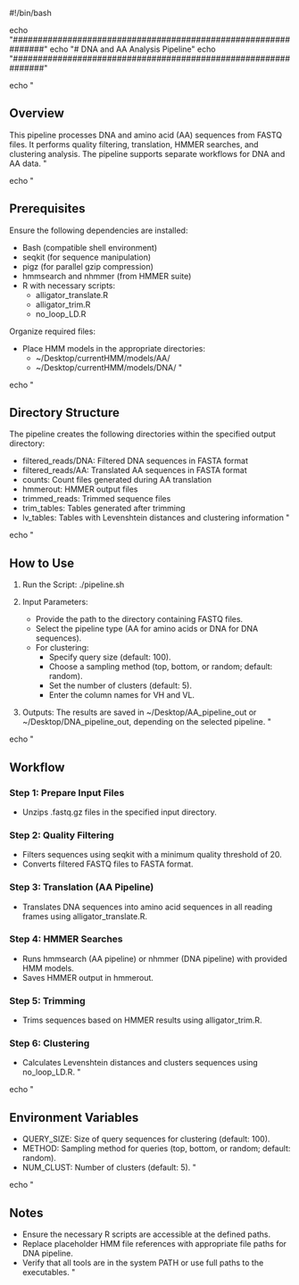 #!/bin/bash

echo "###############################################################"
echo "# DNA and AA Analysis Pipeline"
echo "###############################################################"

echo "
## Overview
This pipeline processes DNA and amino acid (AA) sequences from FASTQ files. It performs quality filtering, translation, HMMER searches, and clustering analysis. The pipeline supports separate workflows for DNA and AA data.
"

echo "
## Prerequisites
Ensure the following dependencies are installed:
- Bash (compatible shell environment)
- seqkit (for sequence manipulation)
- pigz (for parallel gzip compression)
- hmmsearch and nhmmer (from HMMER suite)
- R with necessary scripts:
  - alligator_translate.R
  - alligator_trim.R
  - no_loop_LD.R

Organize required files:
- Place HMM models in the appropriate directories:
  - ~/Desktop/currentHMM/models/AA/
  - ~/Desktop/currentHMM/models/DNA/
"

echo "
## Directory Structure
The pipeline creates the following directories within the specified output directory:
- filtered_reads/DNA: Filtered DNA sequences in FASTA format
- filtered_reads/AA: Translated AA sequences in FASTA format
- counts: Count files generated during AA translation
- hmmerout: HMMER output files
- trimmed_reads: Trimmed sequence files
- trim_tables: Tables generated after trimming
- lv_tables: Tables with Levenshtein distances and clustering information
"

echo "
## How to Use

1. Run the Script:
   ./pipeline.sh

2. Input Parameters:
   - Provide the path to the directory containing FASTQ files.
   - Select the pipeline type (AA for amino acids or DNA for DNA sequences).
   - For clustering:
     - Specify query size (default: 100).
     - Choose a sampling method (top, bottom, or random; default: random).
     - Set the number of clusters (default: 5).
     - Enter the column names for VH and VL.

3. Outputs:
   The results are saved in ~/Desktop/AA_pipeline_out or ~/Desktop/DNA_pipeline_out, depending on the selected pipeline.
"

echo "
## Workflow

### Step 1: Prepare Input Files
- Unzips .fastq.gz files in the specified input directory.

### Step 2: Quality Filtering
- Filters sequences using seqkit with a minimum quality threshold of 20.
- Converts filtered FASTQ files to FASTA format.

### Step 3: Translation (AA Pipeline)
- Translates DNA sequences into amino acid sequences in all reading frames using alligator_translate.R.

### Step 4: HMMER Searches
- Runs hmmsearch (AA pipeline) or nhmmer (DNA pipeline) with provided HMM models.
- Saves HMMER output in hmmerout.

### Step 5: Trimming
- Trims sequences based on HMMER results using alligator_trim.R.

### Step 6: Clustering
- Calculates Levenshtein distances and clusters sequences using no_loop_LD.R.
"

echo "
## Environment Variables
- QUERY_SIZE: Size of query sequences for clustering (default: 100).
- METHOD: Sampling method for queries (top, bottom, or random; default: random).
- NUM_CLUST: Number of clusters (default: 5).
"

echo "
## Notes
- Ensure the necessary R scripts are accessible at the defined paths.
- Replace placeholder HMM file references with appropriate file paths for DNA pipeline.
- Verify that all tools are in the system PATH or use full paths to the executables.
"

